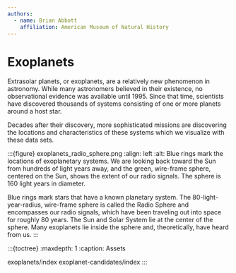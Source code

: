 ```yaml
---
authors:
  - name: Brian Abbott
    affiliation: American Museum of Natural History
---
```



# Exoplanets

Extrasolar planets, or exoplanets, are a relatively new phenomenon in astronomy. While many astronomers believed in their existence, no observational evidence was available until 1995. Since that time, scientists have discovered thousands of systems consisting of one or more planets around a host star.

Decades after their discovery, more sophisticated missions are discovering the locations and characteristics of these systems which we visualize with these data sets. 

:::{figure} exoplanets_radio_sphere.png
:align: left
:alt: Blue rings mark the locations of exoplanetary systems. We are looking back toward the Sun from hundreds of light years away, and the green, wire-frame sphere, centered on the Sun, shows the extent of our radio signals. The sphere is 160 light years in diameter.

Blue rings mark stars that have a known planetary system. The 80-light-year-radius, wire-frame sphere is called the Radio Sphere and encompasses our radio signals, which have been traveling out into space for roughly 80 years. The Sun and Solar System lie at the center of the sphere. Many exoplanets lie inside the sphere and, theoretically, have heard from us.
:::


:::{toctree}
:maxdepth: 1
:caption: Assets

exoplanets/index
exoplanet-candidates/index
:::
